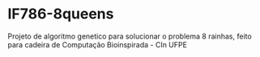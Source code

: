 # IF786-8queens
Projeto de algoritmo genetico para solucionar o problema 8 rainhas, feito para cadeira de Computação Bioinspirada - CIn UFPE
